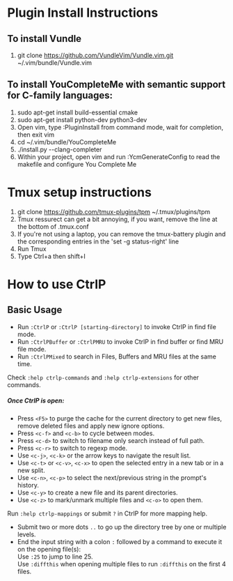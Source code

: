 # Plugin Install Instructions
## To install Vundle
1. git clone https://github.com/VundleVim/Vundle.vim.git ~/.vim/bundle/Vundle.vim

## To install YouCompleteMe with semantic support for C-family languages:
1. sudo apt-get install build-essential cmake
2. sudo apt-get install python-dev python3-dev
3. Open vim, type :PluginInstall from command mode, wait for completion, then exit vim
4. cd ~/.vim/bundle/YouCompleteMe
5. ./install.py --clang-completer
6. Within your project, open vim and run :YcmGenerateConfig to read the makefile and configure You Complete Me

# Tmux setup instructions
1. git clone https://github.com/tmux-plugins/tpm ~/.tmux/plugins/tpm
2. Tmux ressurect can get a bit annoying, if you want, remove the line at the bottom of .tmux.conf
3. If you're not using a laptop, you can remove the tmux-battery plugin and the corresponding entries in the 'set -g status-right' line
4. Run Tmux
5. Type Ctrl+a then shift+I

# How to use CtrlP
## Basic Usage
* Run `:CtrlP` or `:CtrlP [starting-directory]` to invoke CtrlP in find file mode.
* Run `:CtrlPBuffer` or `:CtrlPMRU` to invoke CtrlP in find buffer or find MRU file mode.
* Run `:CtrlPMixed` to search in Files, Buffers and MRU files at the same time.

Check `:help ctrlp-commands` and `:help ctrlp-extensions` for other commands.

##### Once CtrlP is open:
* Press `<F5>` to purge the cache for the current directory to get new files, remove deleted files and apply new ignore options.
* Press `<c-f>` and `<c-b>` to cycle between modes.
* Press `<c-d>` to switch to filename only search instead of full path.
* Press `<c-r>` to switch to regexp mode.
* Use `<c-j>`, `<c-k>` or the arrow keys to navigate the result list.
* Use `<c-t>` or `<c-v>`, `<c-x>` to open the selected entry in a new tab or in a new split.
* Use `<c-n>`, `<c-p>` to select the next/previous string in the prompt's history.
* Use `<c-y>` to create a new file and its parent directories.
* Use `<c-z>` to mark/unmark multiple files and `<c-o>` to open them.

Run `:help ctrlp-mappings` or submit `?` in CtrlP for more mapping help.

* Submit two or more dots `..` to go up the directory tree by one or multiple levels.
* End the input string with a colon `:` followed by a command to execute it on the opening file(s):  
Use `:25` to jump to line 25.  
Use `:diffthis` when opening multiple files to run `:diffthis` on the first 4 files.
